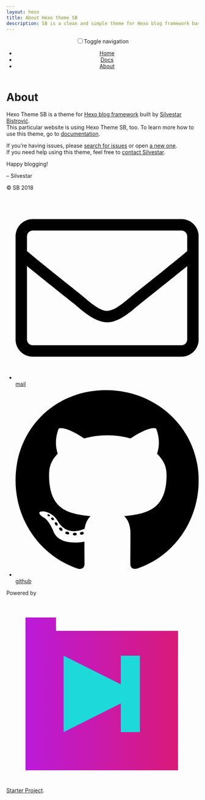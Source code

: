 ```yaml
---
layout: hexo
title: About Hexo theme SB
description: SB is a clean and simple theme for Hexo blog framework based on pink and dark colors, Vollkorn and Playfair Display fonts, and best practices in 2018.
---
```


<header class="header">
  <nav class="nav">
    <input class="nav__checkbox" type="checkbox" id="NavToggle"><label class="nav__toggle" for="NavToggle">Toggle navigation</label>
    <ul class="nav__list">
      <li class="nav__item"><a class="nav__link" href="/side-projects/sbtheme/">Home</a></li>
      <li class="nav__item"><a class="nav__link" href="/side-projects/sbtheme/docs/">Docs</a>
      </li>
      <li class="nav__item"><a class="nav__link" href="/side-projects/sbtheme/about/">About</a></li>
    </ul>
  </nav>
</header>
<div class="wrapper">
  <div class="article">
    <h1 class="article__title">About</h1>
    <div class="content">
      <p>Hexo Theme SB is a theme for
        <a href="https://hexo.io/" target="_blank" rel="noopener">Hexo blog framework</a> built by
        <a href="https://www.silvestar.codes/">Silvestar Bistrović</a>.<br>This particular website is using Hexo Theme SB, too. To learn more how to use this theme, go to
        <a href="/side-projects/sbtheme/docs/">documentation</a>.</p>
      <p>If you’re having issues, please
        <a href="https://github.com/maliMirkec/hexo-theme-sb/issues" target="_blank" rel="noopener">search for issues</a>
        or open
        <a href="https://github.com/maliMirkec/hexo-theme-sb/issues/new" target="_blank" rel="noopener">a new one</a>.<br>If you need help using this theme, feel free to
        <a href="mailto:me@silvestar.codes?Subject=Hello" target="_blank" rel="noopener">contact Silvestar</a>.
      </p>
      <p>Happy blogging!</p>
      <p>– Silvestar</p>
    </div>
  </div>
</div>
<footer class="footer">
  <div class="copyright">
    <p>© SB 2018</p>
  </div>
  <ul class="contact">
    <li class="contact__item">
      <a class="tally" href="mailto:me@silvestar.codes?Subject=Hello"><svg class="font-awesome font-awesome--mail" viewBox="0 0 512 512"><path d="M464 64H48C21.5 64 0 85.5 0 112v288c0 26.5 21.5 48 48 48h416c26.5 0 48-21.5 48-48V112c0-26.5-21.5-48-48-48zM48 96h416c8.8 0 16 7.2 16 16v41.4c-21.9 18.5-53.2 44-150.6 121.3-16.9 13.4-50.2 45.7-73.4 45.3-23.2.4-56.6-31.9-73.4-45.3C85.2 197.4 53.9 171.9 32 153.4V112c0-8.8 7.2-16 16-16zm416 320H48c-8.8 0-16-7.2-16-16V195c22.8 18.7 58.8 47.6 130.7 104.7 20.5 16.4 56.7 52.5 93.3 52.3 36.4.3 72.3-35.5 93.3-52.3 71.9-57.1 107.9-86 130.7-104.7v205c0 8.8-7.2 16-16 16z"></path></svg><span>mail</span></a>
    </li>
    <li class="contact__item">
      <a class="tally" href="https://github.com/maliMirkec/hexo-theme-sb"><svg class="font-awesome font-awesome--github" viewBox="0 0 496 512"><path d="M165.9 397.4c0 2-2.3 3.6-5.2 3.6-3.3.3-5.6-1.3-5.6-3.6 0-2 2.3-3.6 5.2-3.6 3-.3 5.6 1.3 5.6 3.6zm-31.1-4.5c-.7 2 1.3 4.3 4.3 4.9 2.6 1 5.6 0 6.2-2s-1.3-4.3-4.3-5.2c-2.6-.7-5.5.3-6.2 2.3zm44.2-1.7c-2.9.7-4.9 2.6-4.6 4.9.3 2 2.9 3.3 5.9 2.6 2.9-.7 4.9-2.6 4.6-4.6-.3-1.9-3-3.2-5.9-2.9zM244.8 8C106.1 8 0 113.3 0 252c0 110.9 69.8 205.8 169.5 239.2 12.8 2.3 17.3-5.6 17.3-12.1 0-6.2-.3-40.4-.3-61.4 0 0-70 15-84.7-29.8 0 0-11.4-29.1-27.8-36.6 0 0-22.9-15.7 1.6-15.4 0 0 24.9 2 38.6 25.8 21.9 38.6 58.6 27.5 72.9 20.9 2.3-16 8.8-27.1 16-33.7-55.9-6.2-112.3-14.3-112.3-110.5 0-27.5 7.6-41.3 23.6-58.9-2.6-6.5-11.1-33.3 2.6-67.9 20.9-6.5 69 27 69 27 20-5.6 41.5-8.5 62.8-8.5s42.8 2.9 62.8 8.5c0 0 48.1-33.6 69-27 13.7 34.7 5.2 61.4 2.6 67.9 16 17.7 25.8 31.5 25.8 58.9 0 96.5-58.9 104.2-114.8 110.5 9.2 7.9 17 22.9 17 46.4 0 33.7-.3 75.4-.3 83.6 0 6.5 4.6 14.4 17.3 12.1C428.2 457.8 496 362.9 496 252 496 113.3 383.5 8 244.8 8zM97.2 352.9c-1.3 1-1 3.3.7 5.2 1.6 1.6 3.9 2.3 5.2 1 1.3-1 1-3.3-.7-5.2-1.6-1.6-3.9-2.3-5.2-1zm-10.8-8.1c-.7 1.3.3 2.9 2.3 3.9 1.6 1 3.6.7 4.3-.7.7-1.3-.3-2.9-2.3-3.9-2-.6-3.6-.3-4.3.7zm32.4 35.6c-1.6 1.3-1 4.3 1.3 6.2 2.3 2.3 5.2 2.6 6.5 1 1.3-1.3.7-4.3-1.3-6.2-2.2-2.3-5.2-2.6-6.5-1zm-11.4-14.7c-1.6 1-1.6 3.6 0 5.9 1.6 2.3 4.3 3.3 5.6 2.3 1.6-1.3 1.6-3.9 0-6.2-1.4-2.3-4-3.3-5.6-2z"></path></svg><span>github</span></a>
    </li>
  </ul>
</footer>
<div class="sig">
  <p>Powered by
    <a class="sig__link" href="/side-projects/starter-project/"><svg width="500" height="500" viewBox="0 0 500 500"><defs><lineargradient id="starter-project-a" x1="0%" y1="50%" y2="50%"><stop offset="0%" stop-color="#BA1ADA"></stop><stop offset="100%" stop-color="#D91A79"></stop></lineargradient></defs><g fill="none" fill-rule="evenodd"><polygon fill="url(#starter-project-a)" points="130 91 450 91 450 456 50 456 50 56 130 56"></polygon><polygon fill="#1ED9D9" points="300 281 150 356 150 156 300 231 300 156 350 156 350 356 300 356"></polygon></g></svg> Starter Project</a>.
  </p>
</div>
